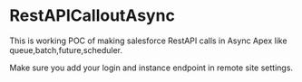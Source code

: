# RestAPICalloutAsync

This is working POC of making salesforce RestAPI calls in Async Apex like queue,batch,future,scheduler. 

Make sure you add your login and instance endpoint in remote site settings.
